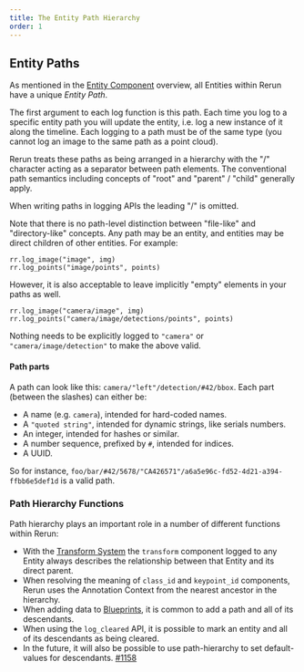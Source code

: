 ```yaml
---
title: The Entity Path Hierarchy
order: 1
---
```


## Entity Paths
As mentioned in the [Entity Component](/concepts/entity-component) overview, all Entities within Rerun have a unique _Entity Path_.

The first argument to each log function is this path. Each time you log to a specific entity path you will update the entity, i.e. log a new instance of it along the timeline. Each logging to a path must be of the same type (you cannot log an image to the same path as a point cloud).

Rerun treats these paths as being arranged in a hierarchy with the "/" character acting as a separator between path
elements. The conventional path semantics including concepts of "root" and "parent" / "child" generally apply.

When writing paths in logging APIs the leading "/" is omitted.

Note that there is no path-level distinction between "file-like" and "directory-like" concepts. Any path may be an
entity, and entities may be direct children of other entities. For example:
```
rr.log_image("image", img)
rr.log_points("image/points", points)
```

However, it is also acceptable to leave implicitly "empty" elements in your paths as well.
```
rr.log_image("camera/image", img)
rr.log_points("camera/image/detections/points", points)
```
Nothing needs to be explicitly logged to `"camera"` or `"camera/image/detection"` to make the above valid.

#### Path parts

A path can look like this: `camera/"left"/detection/#42/bbox`. Each part (between the slashes) can either be:

* A name (e.g. `camera`), intended for hard-coded names.
* A `"quoted string"`, intended for dynamic strings, like serials numbers.
* An integer, intended for hashes or similar.
* A number sequence, prefixed by `#`, intended for indices.
* A UUID.

So for instance, `foo/bar/#42/5678/"CA426571"/a6a5e96c-fd52-4d21-a394-ffbb6e5def1d` is a valid path.


### Path Hierarchy Functions
Path hierarchy plays an important role in a number of different functions within Rerun:

 * With the [Transform System](/concepts/spaces-and-transforms) the `transform` component logged to any Entity always describes
the relationship between that Entity and its direct parent.
 * When resolving the meaning of `class_id` and `keypoint_id` components, Rerun uses the Annotation Context from the nearest ancestor in the hierarchy.
 * When adding data to [Blueprints](/reference/viewer/blueprint), it is common to add a path and all of its descendants.
 * When using the `log_cleared` API, it is possible to mark an entity and all of its descendants as being cleared.
 * In the future, it will also be possible to use path-hierarchy to set default-values for descendants.
   [#1158](https://github.com/rerun-io/rerun/issues/1158)

